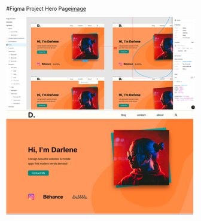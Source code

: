 #Figma Project Hero Page[image]()


<img src="img/figmahero.png" width="700px" height="auto">
<img src="img/hero.png" width= "500px" height="auto">
